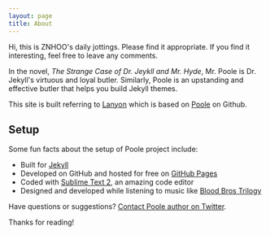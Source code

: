 ```yaml
---
layout: page
title: About
---
```


<p class="message">
  Hi, this is ZNHOO's daily jottings. Please find it appropriate. If you find it interesting, feel free to leave any comments.
</p>

In the novel, *The Strange Case of Dr. Jeykll and Mr. Hyde*, Mr. Poole is Dr. Jekyll's virtuous and loyal butler. Similarly, Poole is an upstanding and effective butler that helps you build Jekyll themes.

This site is built referring to [Lanyon](https://github.com/poole/lanyon) which is based on [Poole](https://github.com/poole) on Github.

## Setup

Some fun facts about the setup of Poole project include:

* Built for [Jekyll](http://jekyllrb.com)
* Developed on GitHub and hosted for free on [GitHub Pages](https://pages.github.com)
* Coded with [Sublime Text 2](http://sublimetext.com), an amazing code editor
* Designed and developed while listening to music like [Blood Bros Trilogy](https://soundcloud.com/maddecent/sets/blood-bros-series)

Have questions or suggestions? [Contact Poole author on Twitter](https://twitter.com/mdo).

Thanks for reading!
